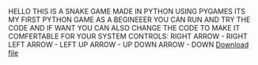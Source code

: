 HELLO
THIS IS A SNAKE GAME MADE IN PYTHON USING PYGAMES
ITS MY FIRST PYTHON GAME AS A BEGINEEER
YOU CAN RUN AND TRY THE CODE AND IF WANT YOU CAN ALSO CHANGE THE CODE TO MAKE IT COMFERTABLE FOR YOUR SYSTEM
CONTROLS:
RIGHT ARROW - RIGHT
LEFT ARROW - LEFT
UP ARROW - UP
DOWN ARROW - DOWN
[Download file](https://github.com/Shivanshu2710/snakegame)
